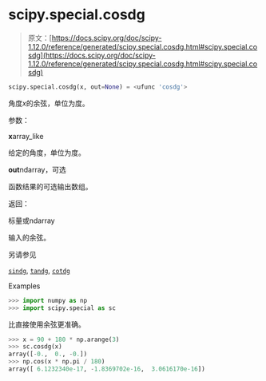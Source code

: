 # scipy.special.cosdg

> 原文：[https://docs.scipy.org/doc/scipy-1.12.0/reference/generated/scipy.special.cosdg.html#scipy.special.cosdg](https://docs.scipy.org/doc/scipy-1.12.0/reference/generated/scipy.special.cosdg.html#scipy.special.cosdg)

```py
scipy.special.cosdg(x, out=None) = <ufunc 'cosdg'>
```

角度*x*的余弦，单位为度。

参数：

**x**array_like

给定的角度，单位为度。

**out**ndarray，可选

函数结果的可选输出数组。

返回：

标量或ndarray

输入的余弦。

另请参见

[`sindg`](scipy.special.sindg.html#scipy.special.sindg "scipy.special.sindg"), [`tandg`](scipy.special.tandg.html#scipy.special.tandg "scipy.special.tandg"), [`cotdg`](scipy.special.cotdg.html#scipy.special.cotdg "scipy.special.cotdg")

Examples

```py
>>> import numpy as np
>>> import scipy.special as sc 
```

比直接使用余弦更准确。

```py
>>> x = 90 + 180 * np.arange(3)
>>> sc.cosdg(x)
array([-0.,  0., -0.])
>>> np.cos(x * np.pi / 180)
array([ 6.1232340e-17, -1.8369702e-16,  3.0616170e-16]) 
```
